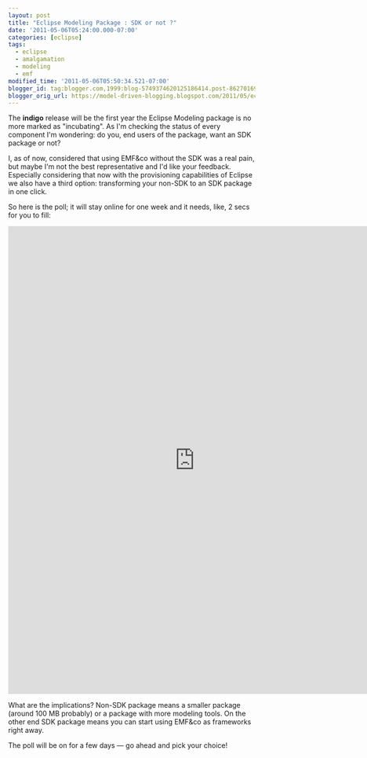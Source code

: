 ```yaml
---
layout: post
title: "Eclipse Modeling Package : SDK or not ?"
date: '2011-05-06T05:24:00.000-07:00'
categories: [eclipse]
tags:
  - eclipse
  - amalgamation
  - modeling
  - emf
modified_time: '2011-05-06T05:50:34.521-07:00'
blogger_id: tag:blogger.com,1999:blog-5749374620125186414.post-8627016920290556582
blogger_orig_url: https://model-driven-blogging.blogspot.com/2011/05/eclipse-modeling-package-sdk-or-not.html
---
```


The **indigo** release will be the first year the Eclipse Modeling package is no more marked as "incubating". As I'm checking the status of every component I'm wondering: do you, end users of the package, want an SDK package or not?

I, as of now, considered that using EMF&co without the SDK was a real pain, but maybe I'm not the best representative and I'd like your feedback. Especially considering that now with the provisioning capabilities of Eclipse we also have a third option: transforming your non-SDK to an SDK package in one click.

So here is the poll; it will stay online for one week and it needs, like, 2 secs for you to fill:

<iframe src="https://spreadsheets.google.com/embeddedform?formkey=dGtJdmdWRkNYdmFrMkFITzh6eTZ1TEE6MQ" width="760" height="953" frameborder="0" marginheight="0" marginwidth="0">Loading...</iframe>

What are the implications? Non-SDK package means a smaller package (around 100 MB probably) or a package with more modeling tools. On the other end SDK package means you can start using EMF&co as frameworks right away.

The poll will be on for a few days — go ahead and pick your choice!

